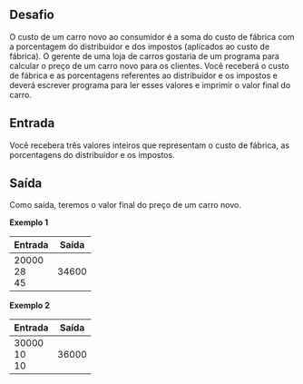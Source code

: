 
## Desafio

O custo de um carro novo ao consumidor é a soma do custo de fábrica com a porcentagem do distribuidor e dos impostos (aplicados ao custo de fábrica). O gerente de uma loja de carros gostaria de um programa para calcular o preço de um carro novo para os clientes. Você receberá o custo de fábrica e as porcentagens referentes ao distribuidor e os impostos e deverá escrever programa para ler esses valores e imprimir o valor final do carro.

## Entrada

Você recebera três valores inteiros que representam o custo de fábrica, as porcentagens do distribuidor e os impostos.

## Saída

Como saída, teremos o valor final do preço de um carro novo.

**Exemplo 1**

| Entrada | Saída |
|--- |--- 
|20000 <br> 28 <br>45|34600

**Exemplo 2**

| Entrada | Saída |
|--- |---
|30000 <br> 10<br>10|36000
